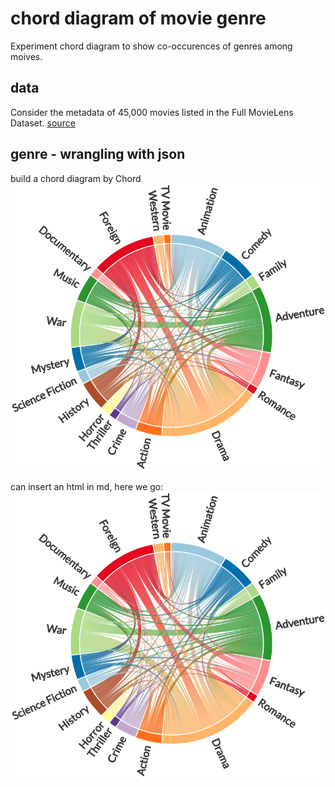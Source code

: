 # chord diagram of movie genre

Experiment chord diagram to show co-occurences of genres among moives.


## data
Consider the metadata of 45,000 movies listed in the Full MovieLens Dataset. 
[source](https://www.kaggle.com/rounakbanik/the-movies-dataset/data#movies_metadata.csv)

## genre - wrangling with json
build a chord diagram by Chord
![](plots/1.png)

can insert an html in md, here we go:
![](plots/movie.gif)